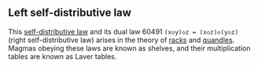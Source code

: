 ## Left self-distributive law

This [self-distributive law](https://ncatlab.org/nlab/show/self-distributive+operation) and its dual law 60491 `(x◇y)◇z = (x◇z)◇(y◇z)` (right self-distributive law) arises in the theory of [racks](https://ncatlab.org/nlab/show/rack) and [quandles](https://ncatlab.org/nlab/show/quandle).  Magmas obeying these laws are known as shelves, and their multiplication tables are known as Laver tables.
